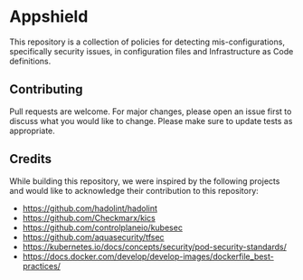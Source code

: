 # Appshield

This repository is a collection of policies for detecting mis-configurations, specifically security issues, in configuration files and Infrastructure as Code definitions.

## Contributing
Pull requests are welcome. For major changes, please open an issue first to discuss what you would like to change.
Please make sure to update tests as appropriate.

## Credits
While building this repository, we were inspired by the following projects and would like to acknowledge their contribution to this repository:

- https://github.com/hadolint/hadolint
- https://github.com/Checkmarx/kics
- https://github.com/controlplaneio/kubesec
- https://github.com/aquasecurity/tfsec
- https://kubernetes.io/docs/concepts/security/pod-security-standards/
- https://docs.docker.com/develop/develop-images/dockerfile_best-practices/
